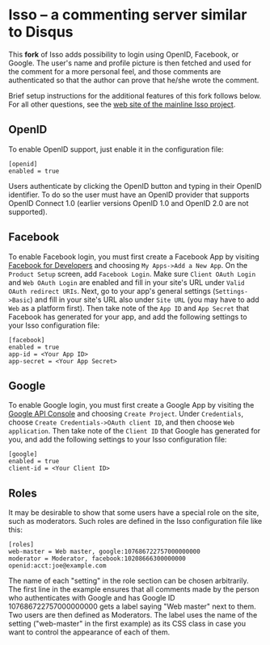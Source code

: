 Isso – a commenting server similar to Disqus
============================================

This **fork** of Isso adds possibility to login using OpenID,
Facebook, or Google. The user's name and profile picture is then
fetched and used for the comment for a more personal feel, and those
comments are authenticated so that the author can prove that he/she
wrote the comment.

Brief setup instructions for the additional features of this fork
follows below. For all other questions, see the
[web site of the mainline Isso project](https://posativ.org/isso/).

OpenID
------

To enable OpenID support, just enable it in the configuration file:

    [openid]
    enabled = true

Users authenticate by clicking the OpenID button and typing in their
OpenID identifier. To do so the user must have an OpenID provider that
supports OpenID Connect 1.0 (earlier versions OpenID 1.0 and OpenID
2.0 are not supported).

Facebook
--------

To enable Facebook login, you must first create a Facebook App by
visiting [Facebook for Developers](https://developers.facebook.com/)
and choosing `My Apps->Add a New App`. On the `Product Setup` screen,
add `Facebook Login`. Make sure `Client OAuth Login` and `Web OAuth
Login` are enabled and fill in your site's URL under `Valid OAuth
redirect URIs`. Next, go to your app's general settings
(`Settings->Basic`) and fill in your site's URL also under `Site URL`
(you may have to add `Web` as a platform first). Then take note of the
`App ID` and `App Secret` that Facebook has generated for your app,
and add the following settings to your Isso configuration file:

    [facebook]
    enabled = true
    app-id = <Your App ID>
    app-secret = <Your App Secret>

Google
------

To enable Google login, you must first create a Google App by visiting
the [Google API Console](https://console.developers.google.com/) and
choosing `Create Project`. Under `Credentials`, choose `Create
Credentials->OAuth client ID`, and then choose `Web application`. Then
take note of the `Client ID` that Google has generated for you, and
add the following settings to your Isso configuration file:

    [google]
    enabled = true
    client-id = <Your Client ID>

Roles
-----

It may be desirable to show that some users have a special role on the
site, such as moderators. Such roles are defined in the Isso
configuration file like this:

    [roles]
    web-master = Web master, google:107686722757000000000
    moderator = Moderator, facebook:10208666300000000 openid:acct:joe@example.com

The name of each "setting" in the role section can be chosen
arbitrarily. The first line in the example ensures that all comments
made by the person who authenticates with Google and has Google ID
107686722757000000000 gets a label saying "Web master" next to
them. Two users are then defined as Moderators. The label uses the
name of the setting ("web-master" in the first example) as its CSS
class in case you want to control the appearance of each of them.
